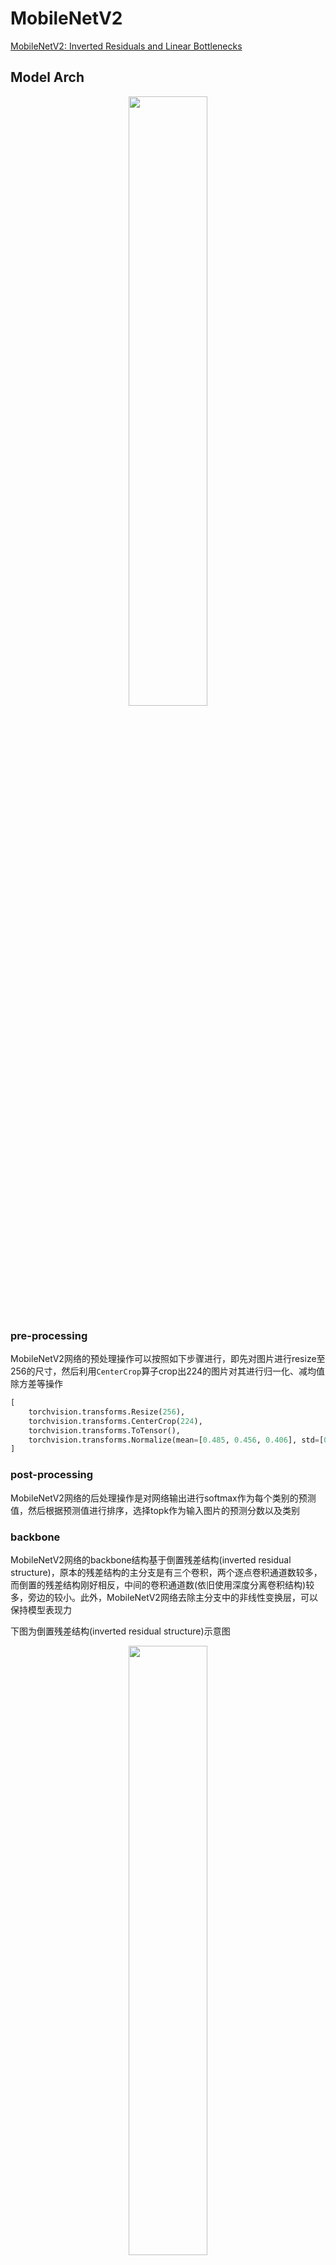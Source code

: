 
# MobileNetV2

[MobileNetV2: Inverted Residuals and Linear Bottlenecks](https://arxiv.org/abs/1801.04381)

## Model Arch

<div align=center><img src="../../images/mobilenetv2/mobilenet_v2_structure.png" width="50%" height="50%"></div>

### pre-processing

MobileNetV2网络的预处理操作可以按照如下步骤进行，即先对图片进行resize至256的尺寸，然后利用`CenterCrop`算子crop出224的图片对其进行归一化、减均值除方差等操作

```python
[
    torchvision.transforms.Resize(256),
    torchvision.transforms.CenterCrop(224),
    torchvision.transforms.ToTensor(),
    torchvision.transforms.Normalize(mean=[0.485, 0.456, 0.406], std=[0.229, 0.224, 0.225],),
]
```

### post-processing

MobileNetV2网络的后处理操作是对网络输出进行softmax作为每个类别的预测值，然后根据预测值进行排序，选择topk作为输入图片的预测分数以及类别

### backbone

MobileNetV2网络的backbone结构基于倒置残差结构(inverted residual structure)，原本的残差结构的主分支是有三个卷积，两个逐点卷积通道数较多，而倒置的残差结构刚好相反，中间的卷积通道数(依旧使用深度分离卷积结构)较多，旁边的较小。此外，MobileNetV2网络去除主分支中的非线性变换层，可以保持模型表现力

下图为倒置残差结构(inverted residual structure)示意图

<div align=center><img src="../../images/mobilenetv2/inverted_residual.png" width="50%" height="50%"></div>

综上，mobilenetv2对应block结构如下图
<div align=center><img src="../../images/mobilenetv2/arch.png" width="50%" height="50%"></div>


### head

MobileNetV2网络的head层由global-average-pooling层和一层全连接层组成

### common

- inverted residual structure
- depthwise conv


## Model Info

### 模型性能


|       模型        |                                                                  源码                                                                   |  top1  |  top5  | flops(M) | params(M) | input size |
| :---------------: | :-------------------------------------------------------------------------------------------------------------------------------------: | :----: | :----: | :------: | :-------: | :--------: |
|    mobilenetv2    |                     [torchvision](https://github.com/pytorch/vision/blob/v0.9.0/torchvision/models/mobilenetv2.py)                      | 71.878 | 90.286 | 327.650  |   3.505   |    224     |
|    mobilenetv2    | [timm](https://github.com/rwightman/pytorch-image-models/blob/3599c7e6a4b781cb6147f0cbdceb2e455c36fe03/timm/models/efficientnet.py#L92) | 72.956 | 91.010 | 327.544  |   3.500   |    224     |
|    mobilenetv2    |               [mmcls](https://github.com/open-mmlab/mmclassification/blob/master/mmcls/models/backbones/mobilenet_v2.py)                | 71.86  | 90.42  | 319.894  |    3.5    |    224     |
|    mobilenetv2    |                       [keras](https://github.com/keras-team/keras/blob/2.3.1/keras/applications/mobilenet_v2.py)                        | 71.30  |  90.1  |  301.33  |    3.5    |    224     |
| MobileNetV2_x0_25 |              [ppcls](https://github.com/PaddlePaddle/PaddleClas/blob/v2.4.0/ppcls/arch/backbone/model_zoo/mobilenet_v2.py)              | 53.210 | 76.520 |  34.180  |   1.53    |    224     |
| MobileNetV2_x0_5  |              [ppcls](https://github.com/PaddlePaddle/PaddleClas/blob/v2.4.0/ppcls/arch/backbone/model_zoo/mobilenet_v2.py)              | 65.030 | 85.720 |  99.480  |   1.98    |    224     |
| MobileNetV2_x0_75 |              [ppcls](https://github.com/PaddlePaddle/PaddleClas/blob/v2.4.0/ppcls/arch/backbone/model_zoo/mobilenet_v2.py)              | 69.830 | 89.010 | 197.370  |   2.65    |    224     |
|    MobileNetV2    |              [ppcls](https://github.com/PaddlePaddle/PaddleClas/blob/v2.4.0/ppcls/arch/backbone/model_zoo/mobilenet_v2.py)              | 72.150 | 90.650 | 327.840  |   3.540   |    224     |
| MobileNetV2_x1_5  |              [ppcls](https://github.com/PaddlePaddle/PaddleClas/blob/v2.4.0/ppcls/arch/backbone/model_zoo/mobilenet_v2.py)              | 74.120 | 91.670 | 702.350  |   6.900   |    224     |
| MobileNetV2_x2_0  |              [ppcls](https://github.com/PaddlePaddle/PaddleClas/blob/v2.4.0/ppcls/arch/backbone/model_zoo/mobilenet_v2.py)              | 75.230 | 92.580 | 1217.250 |  11.330   |    224     |
| MobileNetV2_ssld  |              [ppcls](https://github.com/PaddlePaddle/PaddleClas/blob/v2.4.0/ppcls/arch/backbone/model_zoo/mobilenet_v2.py)              | 76.740 | 93.390 |  327.84  |   3.540   |    224     |



### 测评数据集说明

<div align=center><img src="../../images/datasets/imagenet.jpg"></div>

[ImageNet](https://image-net.org) 是一个计算机视觉系统识别项目，是目前世界上图像识别最大的数据库。是美国斯坦福的计算机科学家，模拟人类的识别系统建立的。能够从图片中识别物体。ImageNet是一个非常有前景的研究项目，未来用在机器人身上，就可以直接辨认物品和人了。超过1400万的图像URL被ImageNet手动注释，以指示图片中的对象;在至少一百万张图像中，还提供了边界框。ImageNet包含2万多个类别; 一个典型的类别，如“气球”或“草莓”，每个类包含数百张图像。

ImageNet数据是CV领域非常出名的数据集，ISLVRC竞赛使用的数据集是轻量版的ImageNet数据集。ISLVRC2012是非常出名的一个数据集，在很多CV领域的论文，都会使用这个数据集对自己的模型进行测试，在该项目中分类算法用到的测评数据集就是ISLVRC2012数据集的验证集。在一些论文中，也会称这个数据叫成ImageNet 1K或者ISLVRC2012，两者是一样的。“1 K”代表的是1000个类别。

### 评价指标说明

- top1准确率: 测试图片中最佳得分所对应的标签是正确标注类别的样本数除以总的样本数
- top5准确率: 测试图片中正确标签包含在前五个分类概率中的个数除以总的样本数

## Deploy

### step.1 获取模型

1. timm

    ```bash
    pip install timm==0.6.5
    python ../common/utils/export_timm_torchvision_model.py --model_library timm  --model_name mobilenetv2_100 --save_dir ./onnx  --size 224 --pretrained_weights xxx.pth
    ```
2. mmclassification

   mmcls框架参考 [mmclassification](https://github.com/open-mmlab/mmclassification),可使用如下位置的pytorch2onnx.py或pytorch2torchscript.py转成相应的模型
    ```bash
    git clone https://github.com/open-mmlab/mmclassification.git
    cd mmclassification

    python tools/deployment/pytorch2onnx.py \
        --config configs/mobilenet_v2/mobilenet_v2_b32x8_imagenet.py \
        --checkpoint weights/mobilenet_v2.pth \
        --output-file output/mobilenet_v2.onnx \
    ```

3. torchvision
    ```bash
    python ../common/utils/export_timm_torchvision_model.py --model_library torchvision  --model_name mobilenet_v2 --save_dir ./onnx  --size 224 --pretrained_weights xxx.pth
    ```

4. ppcls
    ```bash
    pip install PaddlePaddle==2.3.2  Paddle2ONNX==1.0.0

    paddle2onnx  --model_dir /path/to/paddle_model/ \
                --model_filename model.pdmodel \
                --params_filename model.pdiparams \
                --save_file model.onnx \
                --enable_dev_version False \
                --opset_version 10
    ```

5. keras

    ⚠️ keras h5 is directly supported formats!

### step.2 获取数据集
- 本模型使用ImageNet官网ILSVRC2012的5万张验证集进行测试，针对`int8`校准数据可从该数据集中任选1000张，为了保证量化精度，请保证每个类别都有数据，请用户自行获取该数据集，[ILSVRC2012](https://image-net.org/challenges/LSVRC/2012/index.php)

    ```
    ├── ImageNet
    |   ├── val
    |   |    ├── ILSVRC2012_val_00000001.JPEG
    │   |    ├── ILSVRC2012_val_00000002.JPEG
    │   |    ├── ......
    |   ├── val_label.txt
    ```

    ```bash
    sh ./data_prep_sh_files/valprep.sh
    ```

    ```bash
    # label.txt
    tench, Tinca tinca
    goldfish, Carassius auratus
    ...
    ```
### step.3 模型转换

1. 使用模型转换工具vamc，根据具体模型修改模型转换配置文件, 此处以`timm` 为例

   ```bash
   vamc build ./vacc_code/build/timm_mobilenetv2.yaml
   ```
   - [timm](./vacc_code/build/timm_mobilenetv2.yaml)
   - [torchvision](./vacc_code/build/torchvision_mobilenetv2.yaml)
   - [mmcls](./vacc_code/build/mmcls_mobilenetv2.yaml)
   - [ppcls](./vacc_code/build/ppcls_mobilenetv2.yaml)
   - [keras](./vacc_code/build/keras_mobilenetv2.yaml)



### step.4 benchmark
1. 生成推理数据`npz`以及对应的`datalist.txt`
    ```bash
    python ../common/utils/image2npz.py --dataset_path /path/to/ILSVRC2012_img_val --target_path  /path/to/input_npz  --text_path npz_datalist.txt
    ```
2. 性能测试
    ```bash
    ./vamp -m mobilenet_v2-int8-percentile-3_224_224-vacc/mobilenet_v2 --vdsp_params ./vacc_code/vdsp_params/timm-mobilenetv2_100-vdsp_params.json  -i 8 -p 1 -b 22
    ```
    
3. 获取精度信息
    ```bash
    ./vamp -m mobilenet_v2-int8-percentile-3_224_224-vacc/mobilenet_v2 --vdsp_params ./vacc_code/vdsp_params/timm-mobilenetv2_100-vdsp_params.json  -i 8 -p 1 -b 22 --datalist npz_datalist.txt --path_output output
    ```
4. 结果解析及精度评估
   ```bash
   python ../common/eval/vamp_eval.py --result_path output  --datalist npz_datalist.txt --label data/label/imagenet.txt
   ```